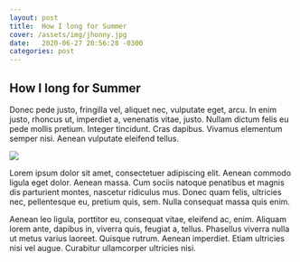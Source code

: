 ```yaml
---
layout: post
title:  How I long for Summer
cover: /assets/img/jhonny.jpg
date:   2020-06-27 20:56:28 -0300
categories: post
---
```


## How I long for Summer

Donec pede justo, fringilla vel, aliquet nec, vulputate eget, arcu. In enim justo, rhoncus ut, imperdiet a, venenatis vitae, justo. Nullam dictum felis eu pede mollis pretium. Integer tincidunt. Cras dapibus. Vivamus elementum semper nisi. Aenean vulputate eleifend tellus.

<img src="https://images.unsplash.com/photo-1510229681557-8489ef190a94?ixlib=rb-0.3.5&ixid=eyJhcHBfaWQiOjEyMDd9&s=b79de1a44f85cd65d299c4667cc0a29f&auto=format&fit=crop&w=900&q=80">

Lorem ipsum dolor sit amet, consectetuer adipiscing elit. Aenean commodo ligula eget dolor. Aenean massa. Cum sociis natoque penatibus et magnis dis parturient montes, nascetur ridiculus mus. Donec quam felis, ultricies nec, pellentesque eu, pretium quis, sem. Nulla consequat massa quis enim.

Aenean leo ligula, porttitor eu, consequat vitae, eleifend ac, enim. Aliquam lorem ante, dapibus in, viverra quis, feugiat a, tellus. Phasellus viverra nulla ut metus varius laoreet. Quisque rutrum. Aenean imperdiet. Etiam ultricies nisi vel augue. Curabitur ullamcorper ultricies nisi.
